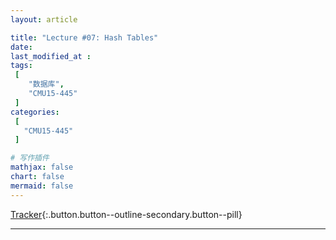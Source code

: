 ```yaml
---
layout: article

title: "Lecture #07: Hash Tables"
date: 
last_modified_at : 
tags:
 [
    "数据库",
    "CMU15-445"
 ]
categories: 
 [
   "CMU15-445"
 ]    

# 写作插件
mathjax: false
chart: false
mermaid: false
---
```


[<i class="fa-solid fa-link"></i> Tracker](/cmu15-445/2023/10/02/CMU-Project-Tracker.html){:.button.button--outline-secondary.button--pill}

------